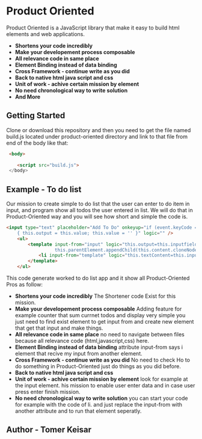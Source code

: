 # Product Oriented

Product Oriented is a JavaScript library that make it easy to build html elements and web applications.

* **Shortens your code incredibly**
* **Make your developement process composable**
* **All relevance code in same place** 
* **Element Binding instead of data binding**
* **Cross Framework -  continue write as you did**
* **Back to native html java script and css** 
* **Unit of work - achive certain mission by element** 
* **No need chronological way to write solution**
* **And More**


## Getting Started
Clone or download this repository and then you need to get the file named
build.js located under product-oriented directory  and link to that file from end of the body like that:
```html
 <body>
 
    <script src="build.js">
 </body>
```
## Example - To do list 
Our mission to create simple to do list that the user can enter to do item in input, and program show all todos the user entered in list.
We will do that in Product-Oriented way and you will see how short and simple the code is.
```html
<input type="text" placeholder="Add To Do" onkeyup="if (event.keyCode === 13 && this.value)
    { this.output = this.value; this.value = '' }" logic="" />
    <ul>
        <template input-from="input" logic="this.output=this.inputfield;
                  this.parentElement.appendChild(this.content.cloneNode(true));">
            <li input-from="template" logic="this.textContent=this.inputfield"></li>
        </template>
    </ul>
```
This code generate worked to do list app and it show all Product-Oriented Pros as follow:
* **Shortens your code incredibly** The Shortener code Exist for this mission.
* **Make your developement process composable** Adding feature for example counter that sum currnet todos and display very simple you just need to find exist element to get input from and create new element that get that input and make things. 
* **All relevance code in same place** no need to navigate between files because all relevance code (html,javascript,css) here.  
* **Element Binding instead of data binding** attribute input-from says i element that recive my input from another element.
* **Cross Framework -  continue write as you did** No need to check Ho to do something in Product-Oriented just do things as you did before.
* **Back to native html java script and css**  
* **Unit of work - achive certain mission by element** look for example at the input element. his mission to enable user enter data and in case user press enter finish mission. 
* **No need chronological way to write solution** you can start your code for example with the code of li. and just replace the input-from with another attribute and to run that element seperatly.




 

## Author - Tomer Keisar 



